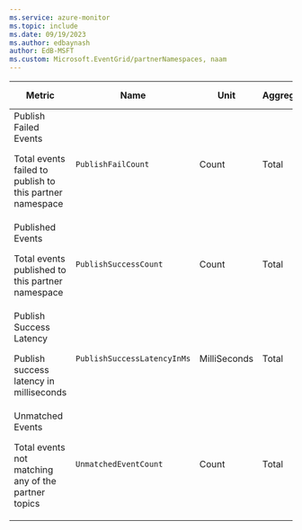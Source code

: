 ```yaml
---
ms.service: azure-monitor
ms.topic: include
ms.date: 09/19/2023
ms.author: edbaynash
author: EdB-MSFT
ms.custom: Microsoft.EventGrid/partnerNamespaces, naam
---
```

  
  
|Metric|Name|Unit|Aggregation|Dimensions|Time Grains|DS Export|
|---|---|---|---|---|---|---|
|Publish Failed Events<p><p>Total events failed to publish to this partner namespace |`PublishFailCount` |Count |Total |ErrorType, Error|PT1M |Yes|
|Published Events<p><p>Total events published to this partner namespace |`PublishSuccessCount` |Count |Total |No Dimensions|PT1M |Yes|
|Publish Success Latency<p><p>Publish success latency in milliseconds |`PublishSuccessLatencyInMs` |MilliSeconds |Total |No Dimensions|PT1M |Yes|
|Unmatched Events<p><p>Total events not matching any of the partner topics |`UnmatchedEventCount` |Count |Total |No Dimensions|PT1M |Yes|
